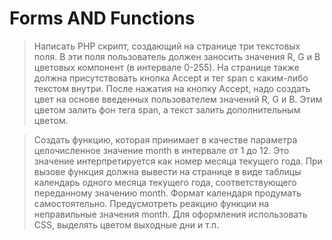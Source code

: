 # Forms AND Functions

>Написать PHP скрипт, создающий на странице три текстовых
поля. В эти поля пользователь должен заносить значения R, G
и B цветовых компонент (в интервале 0-255). На странице также
должна присутствовать кнопка Accept и тег span с каким-либо
текстом внутри.
После нажатия на кнопку Accept, надо создать цвет на основе
введенных пользователем значений R, G и B. Этим цветом залить
фон тега span, а текст залить дополнительным цветом.

>Создать функцию, которая принимает в качестве параметра
целочисленное значение month в интервале от 1 до 12. Это значение
интерпретируется как номер месяца текущего года. При
вызове функция должна вывести на странице в виде таблицы
календарь одного месяца текущего года, соответствующего переданному
значению month.
Формат календаря продумать самостоятельно. Предусмотреть
реакцию функции на неправильные значения month. Для оформления
использовать CSS, выделять цветом выходные дни и т.п.
